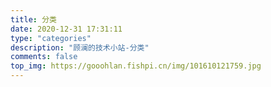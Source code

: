 ```yaml
---
title: 分类
date: 2020-12-31 17:31:11
type: "categories"
description: "顾澜的技术小站-分类"
comments: false
top_img: https://gooohlan.fishpi.cn/img/101610121759.jpg
---
```

